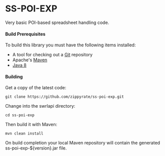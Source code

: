 SS-POI-EXP
======

Very basic POI-based spreadsheet handling code.

#### Build Prerequisites

To build this library you must have the following items installed:

+ A tool for checking out a [Git](http://git-scm.com/) repository
+ Apache's [Maven](http://maven.apache.org/index.html)
+ [Java 8](http://www.oracle.com/technetwork/java/javase/downloads/index.html)

#### Building

Get a copy of the latest code:

    git clone https://github.com/zippyrate/ss-poi-exp.git 

Change into the swrlapi directory:

    cd ss-poi-exp

Then build it with Maven:

    mvn clean install

On build completion your local Maven repository will contain the generated ss-poi-exp-${version}.jar file.

